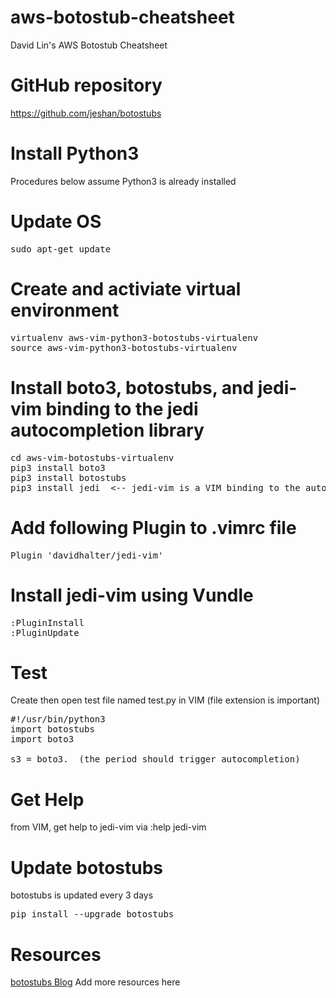 # aws-botostub-cheatsheet
David Lin's AWS Botostub Cheatsheet

# GitHub repository
https://github.com/jeshan/botostubs

# Install Python3
Procedures below assume Python3 is already installed 

# Update OS
<pre>
sudo apt-get update
</pre>

# Create and activiate virtual environment
<pre>
virtualenv aws-vim-python3-botostubs-virtualenv
source aws-vim-python3-botostubs-virtualenv
</pre>

# Install boto3, botostubs, and jedi-vim binding to the jedi autocompletion library
<pre>
cd aws-vim-botostubs-virtualenv
pip3 install boto3
pip3 install botostubs
pip3 install jedi  <-- jedi-vim is a VIM binding to the autocompletion library jedi
</pre>

# Add following Plugin to .vimrc file
<pre>
Plugin 'davidhalter/jedi-vim'
</pre>

# Install jedi-vim using Vundle
<pre>
:PluginInstall
:PluginUpdate
</pre>

# Test 
Create then open test file named test.py in VIM (file extension is important)
<pre>
#!/usr/bin/python3
import botostubs
import boto3

s3 = boto3.  (the period should trigger autocompletion)
</pre>

# Get Help
from VIM, get help to jedi-vim via
  :help jedi-vim

# Update botostubs
botostubs is updated every 3 days
<pre>
pip install --upgrade botostubs
</pre>

# Resources
[botostubs Blog](https://www.awsadvent.com/2018/12/21/code-assistance-for-boto3-always-up-to-date-and-in-any-ide/)
Add more resources here
